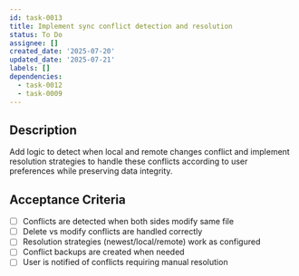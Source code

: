 ```yaml
---
id: task-0013
title: Implement sync conflict detection and resolution
status: To Do
assignee: []
created_date: '2025-07-20'
updated_date: '2025-07-21'
labels: []
dependencies:
  - task-0012
  - task-0009
---
```


## Description

Add logic to detect when local and remote changes conflict and implement resolution strategies to handle these conflicts according to user preferences while preserving data integrity.

## Acceptance Criteria

- [ ] Conflicts are detected when both sides modify same file
- [ ] Delete vs modify conflicts are handled correctly
- [ ] Resolution strategies (newest/local/remote) work as configured
- [ ] Conflict backups are created when needed
- [ ] User is notified of conflicts requiring manual resolution
